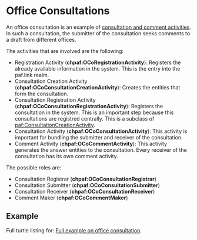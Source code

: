 # Office Consultations

An office consultation is an example of [consultation and comment activities](https://paf.link#consultation-comment-activities). In such a consultation, the submitter of the consultation seeks comments to a draft from different offices.

The activities that are involved are the following:

- Registration Activity (**chpaf:OCoRegistrationActivity**): Registers the already available information in the system. This is the entry into the paf.link realm.
- Consultation Creation Activity (**chpaf:OCoConsultationCreationActivity**): Creates the entities that form the consultation.
- Consultation Registration Activity (**chpaf:OCoConsultationRegistrationActivity**): Registers the consultation in the system. This is an important step because this consultations are registred centrally. This is a subclass of [paf:ConsultationCreationActivity](https://paf.link#ConsultationCreationActivity).
- Consultation Activity (**chpaf:OCoConsultationActivity**): This activity is important for bundling the submitter and receiver of the consultation.
- Comment Activity (**chpaf:OCoCommentActivity**): This activity generates the answer entities to the consultation. Every receiver of the consultation has its own comment activity.

The possible roles are:

- Consultation Registrar (**chpaf:OCoConsultationRegistrar**)
- Consultation Submitter (**chpaf:OCoConsultationSubmitter**)
- Consultation Receiver (**chpaf:OCoConsultationReceiver**)
- Comment Maker (**chpaf:OCoCommentMaker**)

## Example

<aside class="example" title="Office Consultation">
    Full turtle listing for: <a href="https://github.com/swiss/ch-paf-link/blob/main/examples/office_consultation.ttl" target="_blank">Full example on office consultation</a>.
</aside>